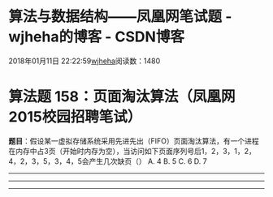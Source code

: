 # 算法与数据结构——凤凰网笔试题 - wjheha的博客 - CSDN博客
2018年01月11日 22:22:59[wjheha](https://me.csdn.net/wjheha)阅读数：1480
# 算法题 158：页面淘汰算法（凤凰网2015校园招聘笔试）
**题目**：假设某一虚拟存储系统采用先进先出（FIFO）页面淘汰算法，有一个进程在内存中占3页（开始时内存为空），当访问如下页面序列号后1，2，3，1，2，4，2，3，5，3，4，5会产生几次缺页（）
A. 4 
B. 5 
C. 6 
D. 7
****************************************************************************************************************************************
****************************************************************************************************************************************
****************************************************************************************************************************************
